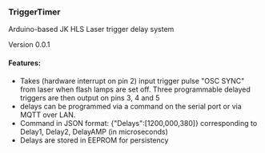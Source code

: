 ### TriggerTimer
Arduino-based JK HLS Laser trigger delay system

Version 0.0.1

#### Features: 

* Takes (hardware interrupt on pin 2) input trigger pulse "OSC SYNC" from laser when flash lamps are set off. 
  Three programmable delayed triggers are then output on pins 3, 4 and 5
* delays can be programmed via a command on the serial port or via MQTT over LAN. 
* Command in JSON format: {"Delays":[1200,000,380]} corresponding to Delay1, Delay2, DelayAMP (in microseconds) 
* Delays are stored in EEPROM for persistency
